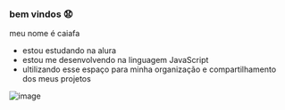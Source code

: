### bem vindos 😧 

meu nome é caiafa

- estou estudando na alura
- estou me desenvolvendo na linguagem JavaScript
- ultilizando esse espaço para minha organização e compartilhamento dos meus projetos

![image](https://github.com/caiafinha/caiafinha/assets/170673167/e771ee07-4107-484c-8e36-e6c26c7516b0)
